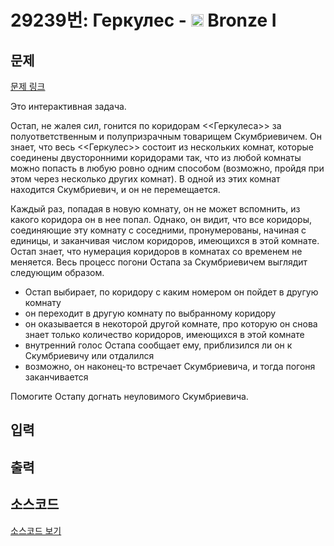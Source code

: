 # 29239번: Геркулес - <img src="https://static.solved.ac/tier_small/5.svg" style="height:20px" /> Bronze I

<!-- performance -->

<!-- 문제 제출 후 깃허브에 푸시를 했을 때 제출한 코드의 성능이 입력될 공간입니다.-->

<!-- end -->

## 문제

[문제 링크](https://boj.kr/29239)


<p>Это интерактивная задача.</p>

<p>Остап, не жалея сил, гонится по коридорам &lt;&lt;Геркулеса&gt;&gt; за полуответственным и полупризрачным товарищем Скумбриевичем. Он знает, что весь &lt;&lt;Геркулес&gt;&gt; состоит из нескольких комнат, которые соединены двусторонними коридорами так, что из любой комнаты можно попасть в любую ровно одним способом (возможно, пройдя при этом через несколько других комнат). В одной из этих комнат находится Скумбриевич, и он не перемещается.</p>

<p>Каждый раз, попадая в новую комнату, он не может вспомнить, из какого коридора он в нее попал. Однако, он видит, что все коридоры, соединяющие эту комнату с соседними, пронумерованы, начиная с единицы, и заканчивая числом коридоров, имеющихся в этой комнате. Остап знает, что нумерация коридоров в комнатах со временем не меняется. Весь процесс погони Остапа за Скумбриевичем выглядит следующим образом.</p>

<ul>
<li>Остап выбирает, по коридору с каким номером он пойдет в другую комнату</li>
<li>он переходит в другую комнату по выбранному коридору</li>
<li>он оказывается в некоторой другой комнате, про которую он снова знает только количество коридоров, имеющихся в этой комнате</li>
<li>внутренний голос Остапа сообщает ему, приблизился ли он к Скумбриевичу или отдалился</li>
<li>возможно, он наконец-то встречает Скумбриевича, и тогда погоня заканчивается</li>
</ul>

<p>Помогите Остапу догнать неуловимого Скумбриевича.</p>



## 입력





## 출력





## 소스코드

[소스코드 보기](Геркулес.py)